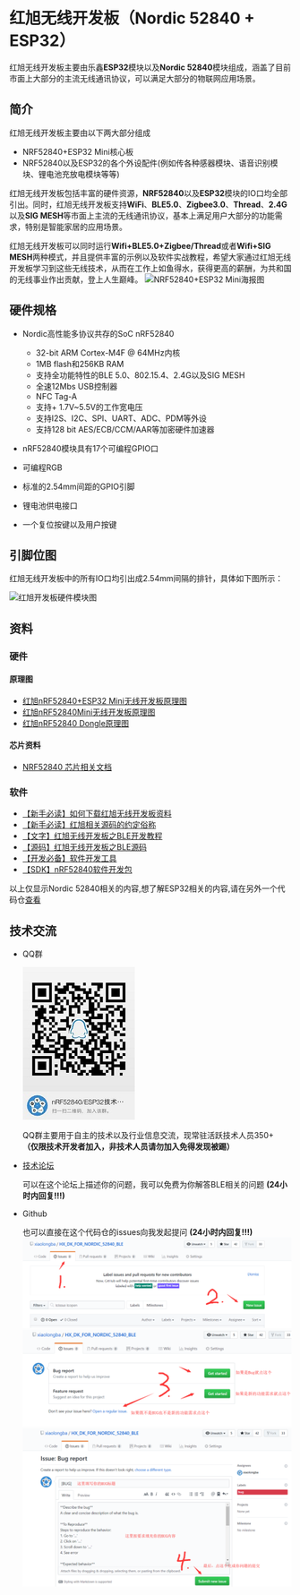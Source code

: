 # 红旭无线开发板（Nordic 52840 + ESP32）

红旭无线开发板主要由乐鑫**ESP32**模块以及**Nordic 52840**模块组成，涵盖了目前市面上大部分的主流无线通讯协议，可以满足大部分的物联网应用场景。
## 简介
红旭无线开发板主要由以下两大部分组成
- NRF52840+ESP32 Mini核心板
- NRF52840以及ESP32的各个外设配件(例如传各种感器模块、语音识别模块、锂电池充放电模块等等)

红旭无线开发板包括丰富的硬件资源，**NRF52840**以及**ESP32**模块的IO口均全部引出。同时，红旭无线开发板支持**WiFi**、**BLE5.0**、**Zigbee3.0**、**Thread**、**2.4G**以及**SIG MESH**等市面上主流的无线通讯协议，基本上满足用户大部分的功能需求，特别是智能家居的应用场景。

红旭无线开发板可以同时运行**Wifi+BLE5.0+Zigbee/Thread**或者**Wifi+SIG MESH**两种模式，并且提供丰富的示例以及软件实战教程，希望大家通过红旭无线开发板学习到这些无线技术，从而在工作上如鱼得水，获得更高的薪酬，为共和国的无线事业作出贡献，登上人生巅峰。
![NRF52840+ESP32 Mini海报图](https://raw.githubusercontent.com/xiaolongba/wireless-tech/master/pics/ESP32%2BNordic%2052840%20Mini.jpg)
## 硬件规格
- Nordic高性能多协议共存的SoC nRF52840
    - 32-bit ARM Cortex-M4F @ 64MHz内核 
    - 1MB flash和256KB RAM
    - 支持全功能特性的BLE 5.0、802.15.4、2.4G以及SIG MESH
    - 全速12Mbs USB控制器
    - NFC Tag-A
    - 支持+ 1.7V~5.5V的工作宽电压
    - 支持I2S、I2C、SPI、UART、ADC、PDM等外设
    - 支持128 bit AES/ECB/CCM/AAR等加密硬件加速器
    
- nRF52840模块具有17个可编程GPIO口
- 可编程RGB
- 标准的2.54mm间距的GPIO引脚
- 锂电池供电接口
- 一个复位按键以及用户按键

## 引脚位图
红旭无线开发板中的所有IO口均引出成2.54mm间隔的排针，具体如下图所示：

![红旭开发板硬件模块图](https://raw.githubusercontent.com/xiaolongba/wireless-tech/master/pics/%E7%BA%A2%E6%97%AD%E5%BC%80%E5%8F%91%E6%9D%BF%E7%A1%AC%E4%BB%B6%E6%A8%A1%E5%9D%97%E5%9B%BE.jpg)

## 资料
### 硬件
#### 原理图
- [红旭nRF52840+ESP32 Mini无线开发板原理图](https://github.com/xiaolongba/wireless-tech/tree/master/%E7%A1%AC%E4%BB%B6/%E7%BA%A2%E6%97%ADnRF52840%2BESP32%20Mini%E6%97%A0%E7%BA%BF%E5%BC%80%E5%8F%91%E6%9D%BF%E5%8E%9F%E7%90%86%E5%9B%BE)
- [红旭nRF52840Mini无线开发板原理图](https://github.com/xiaolongba/wireless-tech/tree/master/%E7%A1%AC%E4%BB%B6/%E7%BA%A2%E6%97%ADnRF52840Mini%E6%97%A0%E7%BA%BF%E5%BC%80%E5%8F%91%E6%9D%BF%E5%8E%9F%E7%90%86%E5%9B%BE)
- [红旭nRF52840 Dongle原理图](https://github.com/xiaolongba/wireless-tech/tree/master/%E7%A1%AC%E4%BB%B6/%E7%BA%A2%E6%97%ADnRF52840%20Dongle%E5%8E%9F%E7%90%86%E5%9B%BE)
#### 芯片资料
- [NRF52840 芯片相关文档](https://github.com/xiaolongba/wireless-tech/tree/master/%E7%A1%AC%E4%BB%B6/NRF52840%20%E8%8A%AF%E7%89%87%E7%9B%B8%E5%85%B3%E6%96%87%E6%A1%A3)
### 软件
- [【新手必读】如何下载红旭无线开发板资料](https://github.com/xiaolongba/wireless-tech/tree/master/%E8%BD%AF%E4%BB%B6/%E7%BA%A2%E6%97%AD%E6%97%A0%E7%BA%BF%E5%BC%80%E5%8F%91%E6%9D%BF%E5%AE%9E%E6%88%98%E6%95%99%E7%A8%8B/%E5%85%A5%E9%97%A8%E6%95%99%E7%A8%8B/%E5%BF%AB%E9%80%9F%E5%85%A5%E9%97%A8%E6%8C%87%E5%8D%97)
- [【新手必读】红旭相关源码的约定俗称](https://github.com/xiaolongba/wireless-tech/blob/master/%E8%BD%AF%E4%BB%B6/%E7%BA%A2%E6%97%AD%E6%97%A0%E7%BA%BF%E7%9A%84%E6%BA%90%E7%A0%81%E7%9B%B8%E5%85%B3%E7%9A%84%E7%BA%A6%E5%AE%9A%E4%BF%97%E7%A7%B0/README.md)
- [【文字】红旭无线开发板之BLE开发教程](https://github.com/xiaolongba/wireless-tech/tree/master/%E8%BD%AF%E4%BB%B6/%E7%BA%A2%E6%97%AD%E6%97%A0%E7%BA%BF%E5%BC%80%E5%8F%91%E6%9D%BF%E5%AE%9E%E6%88%98%E6%95%99%E7%A8%8B)
- [【源码】红旭无线开发板之BLE源码](https://github.com/xiaolongba/wireless-tech/tree/master/%E8%BD%AF%E4%BB%B6/%E7%BA%A2%E6%97%AD%E6%97%A0%E7%BA%BF%E5%BC%80%E5%8F%91%E6%9D%BF%E5%AE%9E%E6%88%98%E6%95%99%E7%A8%8B%E5%AF%B9%E5%BA%94%E6%BA%90%E7%A0%81)
- [【开发必备】软件开发工具](https://github.com/xiaolongba/wireless-tech/blob/master/%E8%BD%AF%E4%BB%B6/PC%E4%B8%8A%E4%BD%8D%E6%9C%BA%E8%BD%AF%E4%BB%B6/README.md)
- [【SDK】nRF52840软件开发包](https://github.com/xiaolongba/wireless-tech/blob/master/%E8%BD%AF%E4%BB%B6/Nordic%2052840%E8%BD%AF%E4%BB%B6%E5%BC%80%E5%8F%91%E5%8C%85/README.md)

以上仅显示Nordic 52840相关的内容,想了解ESP32相关的内容,请在另外一个代码仓[查看](https://github.com/xiaolongba/HX_DK_FOR_ESP32)

<!--
## 购买链接
- [Nordic 52840 + ESP32 Mini开发板](https://item.taobao.com/item.htm?spm=a1z10.5-c-s.w4002-16973646507.20.6eb1196c1FlaxB&id=568845368797)    

    该开发板主要由ESP32+Nordic 52840组成，适合热衷于WiFI+BLE的技术开发者进行项目评估及自身技术提升，**如果仅仅是想学习ESP32的工程师，不推荐购买我们的开发板，您可以在网上购买ESP32最小系统的开发板会更划算**。
    ![](pics/ESP32%2BNordic%2052840.png)
- [Nordic 52840 Mini开发板](https://item.taobao.com/item.htm?spm=2013.1.w4004-16973646497.7.206015c7pA0j2L&id=576599477442)

    该开发板主要由我们红旭根据Nordic 52840芯片并参考官方推荐电路设计完成，适合热衷于BLE5.0、Zigbee、Thread以及BLE Mesh的技术开发者进行项目评估及自身技术提升。
    ![](pics/Nordic%2052840%20Mini.png)
- [Nordic 52840 Dongle开发板](https://item.taobao.com/item.htm?spm=2013.1.w4004-16973646497.9.206015c7pA0j2L&id=580295327820)

    该开发板主要由我们红旭根据Nordic 52840芯片并参考官方推荐电路设计完成，LED灯以及按键跟官方的Dongle完全PIN对PIN且烧录口已通过排针引出来，相较于官方的Dongle更符合开发者的习惯，是做为BLE Mesh、Zigbee、Thread组网节点的首选。
    
    ![](pics/Nordic%2052840%20Dongle.png)
-->    

## 技术交流
- QQ群

    ![QQ群](https://raw.githubusercontent.com/xiaolongba/picture/master/QQ%20Group.jpg)

    QQ群主要用于自主的技术以及行业信息交流，现常驻活跃技术人员350+ **（仅限技术开发者加入，非技术人员请勿加入免得发现被踢）**
    
- [技术论坛](http://bbs.wireless-tech.cn/)

    可以在这个论坛上描述你的问题，我可以免费为你解答BLE相关的问题 **(24小时内回复!!!)**
- Github

    也可以直接在这个代码仓的issues向我发起提问 **(24小时内回复!!!)**
    ![](pics/Summit%20your%20issues%20step1.png)
    ![](pics/Summit%20your%20issues%20step2.png)
    ![](pics/Summit%20your%20issues%20step3.png)



